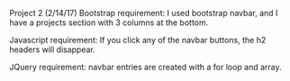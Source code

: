 Project 2 (2/14/17)
Bootstrap requirement: I used bootstrap navbar, and I have a projects section with 3 columns at the bottom.

Javascript requirement: If you click any of the navbar buttons, the h2 headers will disappear.

JQuery requirement: navbar entries are created with a for loop and array.
